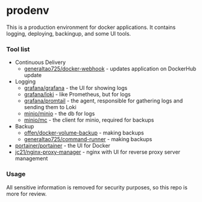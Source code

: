 # prodenv

This is a production environment for docker applications. It contains logging, deploying, backingup, and some UI tools.

### Tool list
 - Continuous Delivery
   - [generaltao725/docker-webhook](https://hub.docker.com/r/generaltao725/docker-webhook) - updates application on DockerHub update
 - Logging
   - [grafana/grafana](https://hub.docker.com/r/grafana/grafana) - the UI for showing logs
   - [grafana/loki](https://hub.docker.com/r/grafana/loki) - like Prometheus, but for logs
   - [grafana/promtail](https://hub.docker.com/r/grafana/promtail) - the agent, responsible for gathering logs and sending them to Loki
   - [minio/minio](https://hub.docker.com/r/minio/minio) - the db for logs
   - [minio/mc](https://hub.docker.com/r/minio/mc) - the client for minio, required for backups
 - Backup
   - [offen/docker-volume-backup](https://hub.docker.com/r/offen/docker-volume-backup) - making backups
   - [generaltao725/command-runner](https://hub.docker.com/r/generaltao725/command-runner) - making backups
 - [portainer/portainer](https://hub.docker.com/r/portainer/portainer) - the UI for Docker
 - [jc21/nginx-proxy-manager](https://hub.docker.com/r/jc21/nginx-proxy-manager) - nginx with UI for reverse proxy server management

### Usage
All sensitive information is removed for security purposes, so this repo is more for review.
